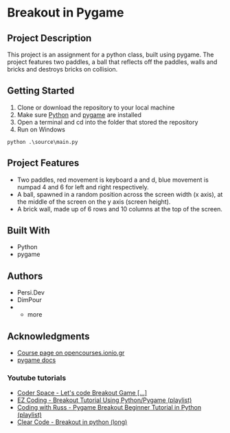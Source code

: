 # Breakout in Pygame

## Project Description
This project is an assignment for a python class, built using pygame. The project features two paddles, a ball that reflects off the paddles, walls and bricks and destroys bricks on collision.

## Getting Started
1. Clone or download the repository to your local machine
2. Make sure [Python](https://www.python.org/downloads/) and [pygame](https://www.pygame.org/news) are installed
3. Open a terminal and cd into the folder that stored the repository
4. Run on Windows
  ```
  python .\source\main.py
  ```

## Project Features
- Two paddles, red movement is keyboard a and d, blue movement is numpad 4 and 6 for left and right respectively.
- A ball, spawned in a random position across the screen width (x axis), at the middle of the screen on the y axis (screen height).
- A brick wall, made up of 6 rows and 10 columns at the top of the screen.

## Built With
- Python
- pygame

## Authors
- Persi.Dev
- DimPour
- + more
  
## Acknowledgments
- [Course page on opencourses.ionio.gr](https://opencourses.ionio.gr/courses/DDI212/)
- [pygame docs](https://www.pygame.org/docs/)

### Youtube tutorials
- [Coder Space - Let's code Breakout Game [...]](https://www.youtube.com/watch?v=KDhOEqo0m38)
- [EZ Coding - Breakout Tutorial Using Python/Pygame (playlist)](https://www.youtube.com/watch?v=WN2mfdnbguw&list=PLxZI4CJBTZmDC7MqhzMi2RBRSYaxa2F7v)
- [Coding with Russ - Pygame Breakout Beginner Tutorial in Python (playlist)](https://www.youtube.com/watch?v=NIfkaOF3Hjs&list=PLjcN1EyupaQlbAyHLsuFIp0n6i_p8XWaO)
- [Clear Code - Breakout in python (long)](https://www.youtube.com/watch?v=4tVC1vhxiao) 

